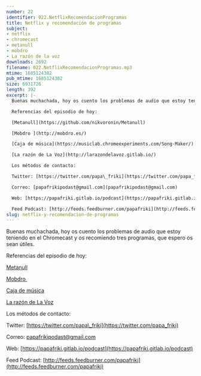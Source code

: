 ```yaml
---
number: 22
identifier: 022.NetflixRecomendacionProgramas
title: Netflix y recomendación de programas
subject:
- netflix
- chromecast
- metanull
- mobdro
- La razón de la voz
downloads: 2692
filename: 022.NetflixRecomendacionProgramas.mp3
mtime: 1685124382
pub_mtime: 1685124382
size: 6931726
length: 392
excerpt: |-
  Buenas muchachada, hoy os cuento los problemas de audio que estoy teniendo en el Chromecast y os recomiendo tres programas, que espero os sean útiles.

  Referencias del episodio de hoy:

  [Metanull](https://github.com/nikvoronin/Metanull)

  [Mobdro ](http://mobdro.es/)

  [Caja de música](https://musiclab.chromeexperiments.com/Song-Maker/)

  [La razón de La Voz](http://larazondelavoz.gitlab.io/)

  Los métodos de contacto:

  Twitter: [https://twitter.com/papa\_friki](https://twitter.com/papa_friki)

  Correo: [papafrikipodast@gmail.com](papafrikipodast@gmail.com)

  Web: [https://papafriki.gitlab.io/podcast](https://papafriki.gitlab.io/podcast)

  Feed Podcast: [http://feeds.feedburner.com/papafriki](http://feeds.feedburner.com/papafriki)
slug: netflix-y-recomendacion-de-programas
---
```

Buenas muchachada, hoy os cuento los problemas de audio que estoy teniendo en el Chromecast y os recomiendo tres programas, que espero os sean útiles.

Referencias del episodio de hoy:

[Metanull](https://github.com/nikvoronin/Metanull)

[Mobdro ](http://mobdro.es/)

[Caja de música](https://musiclab.chromeexperiments.com/Song-Maker/)

[La razón de La Voz](http://larazondelavoz.gitlab.io/)

Los métodos de contacto:

Twitter: [https://twitter.com/papa\_friki](https://twitter.com/papa_friki)

Correo: [papafrikipodast@gmail.com](papafrikipodast@gmail.com)

Web: [https://papafriki.gitlab.io/podcast](https://papafriki.gitlab.io/podcast)

Feed Podcast: [http://feeds.feedburner.com/papafriki](http://feeds.feedburner.com/papafriki)